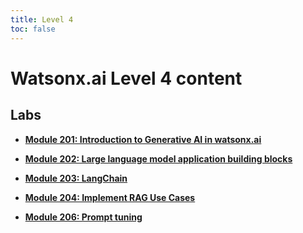 ```yaml
---
title: Level 4
toc: false
---
```


# Watsonx.ai Level 4 content

## Labs

- **[Module 201: Introduction to Generative AI in watsonx.ai](/watsonx/watsonxai/level-4/201)**

- **[Module 202: Large language model application building blocks](/watsonx/watsonxai/level-4/202)**

- **[Module 203: LangChain](/watsonx/watsonxai/level-4/203)**

- **[Module 204: Implement RAG Use Cases](/watsonx/watsonxai/level-4/204)**

- **[Module 206: Prompt tuning](/watsonx/watsonxai/level-4/206)**

